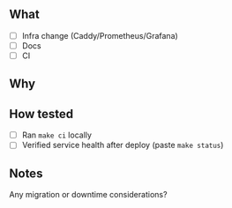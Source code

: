 ## What
- [ ] Infra change (Caddy/Prometheus/Grafana)
- [ ] Docs
- [ ] CI

## Why
<!-- Link to issue / context -->

## How tested
- [ ] Ran `make ci` locally
- [ ] Verified service health after deploy (paste `make status`)

## Notes
Any migration or downtime considerations?